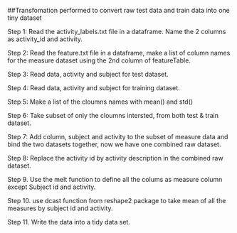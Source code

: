 ##Transfomation performed to convert raw test data and train data into one tiny dataset

Step 1: Read the activity_labels.txt file in a dataframe. Name the 2 columns as activity_id and activity.

Step 2: Read the feature.txt file in a dataframe, make a list of column names for the measure dataset using the 
        2nd column of featureTable.
        
Step 3: Read data, activity and subject for test dataset.

Step 4: Read data, activity and subject for training dataset.

Step 5: Make a list of the cloumns names with mean() and std()

Step 6: Take subset of only the cloumns intersted, from both test & train dataset.

Step 7: Add column, subject and activity to the subset of measure data and bind the two datasets together, now we have
        one combined raw dataset.
        
Step 8: Replace the activity id by activity description in the combined raw dataset.

Step 9. Use the melt function to define all the colums as measure column except Subject id and activity.

Step 10. use dcast function from reshape2 package to take mean of all the measures by subject id and activity.

Step 11. Write the data into a tidy data set.
